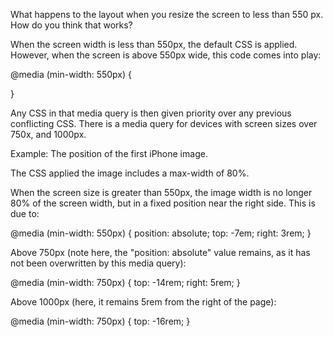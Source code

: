 What happens to the layout when you resize the screen to less than 550 px. How do you think that works?

When the screen width is less than 550px, the default CSS is applied. However, when the screen is above 550px wide, this code comes into play:

@media (min-width: 550px) {

}

Any CSS in that media query is then given priority over any previous conflicting CSS. There is a media query for devices with screen sizes over 750x, and 1000px.

Example: The position of the first iPhone image.

The CSS applied the image includes a max-width of 80%.

When the screen size is greater than 550px, the image width is no longer 80% of the screen width, but in a fixed position near the right side. This is due to:

@media (min-width: 550px) {
  position: absolute;
  top: -7em;
  right: 3rem;
}

Above 750px (note here, the "position: absolute" value remains, as it has not been overwritten by this media query):

@media (min-width: 750px) {
    top: -14rem;
    right: 5rem;
}

Above 1000px (here, it remains 5rem from the right of the page):

@media (min-width: 750px) {
    top: -16rem;
}
